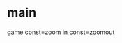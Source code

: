 # main
game
const=zoom in
const=zoomout
<!DOCTYPE html>
<html lang="en">
<head>
    <meta charset="UTF-8">
    <meta name="viewport" content="width=device-width, initial-scale=1.0">
    <title>Dubai City 3D</title>
    <script src="https://cdnjs.cloudflare.com/ajax/libs/three.js/r128/three.min.js"></script>
    <script src="https://cdn.jsdelivr.net/npm/three@0.128/examples/js/loaders/GLTFLoader.js"></script>
    <style>
        body { margin: 0; }
        canvas { display: block; }
    </style>
</head>
<body>
    <script>
        // Scene setup
        const scene = new THREE.Scene();
        const camera = new THREE.PerspectiveCamera(75, window.innerWidth / window.innerHeight, 0.1, 1000);
        const renderer = new THREE.WebGLRenderer({ antialias: true });
        renderer.setSize(window.innerWidth, window.innerHeight);
        renderer.shadowMap.enabled = true;
        document.body.appendChild(renderer.domElement);
        
        // Ground (desert texture)
        const textureLoader = new THREE.TextureLoader();
        const desertTexture = textureLoader.load('https://threejsfundamentals.org/threejs/resources/images/sand.jpg');
        const groundGeometry = new THREE.PlaneGeometry(500, 500);
        const groundMaterial = new THREE.MeshStandardMaterial({ map: desertTexture });
        const ground = new THREE.Mesh(groundGeometry, groundMaterial);
        ground.rotation.x = -Math.PI / 2;
        scene.add(ground);
        
        // Function to create textured buildings
        function createBuilding(x, z, height, textureURL) {
            const buildingTexture = textureLoader.load(textureURL);
            const geometry = new THREE.BoxGeometry(10, height, 10);
            const material = new THREE.MeshStandardMaterial({ map: buildingTexture });
            const building = new THREE.Mesh(geometry, material);
            building.position.set(x, height / 2, z);
            building.castShadow = true;
            scene.add(building);
        }
        
        // Adding Dubai-style skyscrapers with textures
        createBuilding(0, 0, 100, 'https://threejsfundamentals.org/threejs/resources/images/buildingTexture.jpg'); // Burj Khalifa style
        createBuilding(-30, 10, 40, 'https://threejsfundamentals.org/threejs/resources/images/buildingTexture.jpg');
        createBuilding(30, -20, 50, 'https://threejsfundamentals.org/threejs/resources/images/buildingTexture.jpg');
        createBuilding(-50, 20, 30, 'https://threejsfundamentals.org/threejs/resources/images/buildingTexture.jpg');
        
        // Creating a simple interior for one building
        function createInterior() {
            const roomGeometry = new THREE.BoxGeometry(20, 10, 20);
            const roomMaterial = new THREE.MeshStandardMaterial({ color: 0xaaaaaa, side: THREE.DoubleSide });
            const room = new THREE.Mesh(roomGeometry, roomMaterial);
            room.position.set(50, 5, 50);
            scene.add(room);
        }
        createInterior();
        
        // Adding Arabian NPCs
        const loader = new THREE.GLTFLoader();
        let npcs = [];
        
        function loadNPC(positionX, positionZ) {
            loader.load('https://cdn.jsdelivr.net/gh/KhronosGroup/glTF-Sample-Models/2.0/AnimatedHuman/glTF/AnimatedHuman.gltf', function(gltf) {
                let npc = gltf.scene;
                npc.scale.set(2, 2, 2);
                npc.position.set(positionX, 0, positionZ);
                scene.add(npc);
                npcs.push(npc);
            });
        }
        
        // Spawn multiple NPCs around the city
        loadNPC(10, 10);
        loadNPC(-20, 15);
        loadNPC(30, -10);
        loadNPC(-40, 20);
        
        // NPC Movement
        function animateNPCs() {
            npcs.forEach(npc => {
                npc.position.x += Math.sin(Date.now() * 0.001) * 0.02;
                npc.position.z += Math.cos(Date.now() * 0.001) * 0.02;
            });
        }
        
        // Airport (Muscat International Airport representation)
        function createAirport(x, z) {
            const airportGeometry = new THREE.BoxGeometry(80, 5, 200);
            const airportMaterial = new THREE.MeshStandardMaterial({ color: 0x555555 });
            const airport = new THREE.Mesh(airportGeometry, airportMaterial);
            airport.position.set(x, 2.5, z);
            scene.add(airport);
        }
        createAirport(100, -100);
        
        // Lighting
        const ambientLight = new THREE.AmbientLight(0xffffff, 0.5);
        scene.add(ambientLight);
        
        const directionalLight = new THREE.DirectionalLight(0xffffff, 1);
        directionalLight.position.set(50, 100, 50);
        directionalLight.castShadow = true;
        scene.add(directionalLight);
        
        // Camera position
        camera.position.set(0, 50, 150);
        
        // Animation loop
        function animate() {
            requestAnimationFrame(animate);
            animateNPCs();
            renderer.render(scene, camera);
        }
        animate();
    </script>
</body>
</html>




